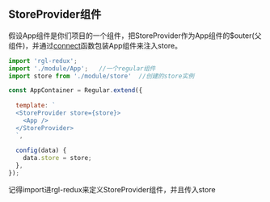 ## StoreProvider组件

假设App组件是你们项目的一个组件，把StoreProvider作为App组件的$outer(父组件)，并通过[connect](connect.md)函数包装App组件来注入store。
```javascript
import 'rgl-redux';
import './module/App';   //一个regular组件
import store from './module/store'  //创建的store实例

const AppContainer = Regular.extend({
  
  template: `
  <StoreProvider store={store}>
    <App />
  </StoreProvider>
  `,
  
  config(data) {
    data.store = store;
  },
});
```
记得import进rgl-redux来定义StoreProvider组件，并且传入store
